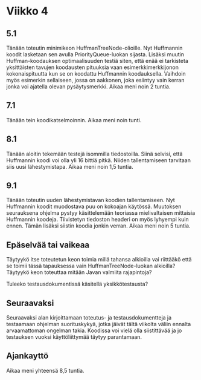 # Viikko 4

## 5.1
Tänään toteutin minimikeon HuffmanTreeNode-olioille. Nyt
Huffmannin koodit lasketaan sen avulla
PriorityQueue-luokan sijasta. Lisäksi muutin
Huffman-koodauksen optimaalisuuden testiä siten, että
enää ei tarkisteta yksittäisten tavujen koodausten
pituuksia vaan esimerkkimerkkijonon kokonaispituutta kun
se on koodattu Huffmannin koodauksella. Vaihdoin myös
esimerkin sellaiseen, jossa on aakkonen, joka
esiintyy vain kerran jonka voi ajatella olevan
pysäytysmerkki. Aikaa meni noin 2 tuntia.

## 7.1
Tänään tein koodikatselmoinnin. Aikaa meni noin tunti.

## 8.1
Tänään aloitin tekemään testejä isommilla tiedostoilla.
Siinä selvisi, että Huffmannin koodi voi olla yli 16
bittiä pitkä. Niiden tallentamiseen tarvitaan siis
uusi lähestymistapa. Aikaa meni noin 1,5 tuntia.

## 9.1
Tänään toteutin uuden lähestymistavan koodien
tallentamiseen. Nyt Huffmannin koodit muodostava
puu on kokoajan käytössä. Muutoksen seurauksena
ohjelma pystyy käsittelemään teoriassa mielivaltaisen
mittaisia Huffmannin koodeja. Tiivistetyn tiedoston
headeri on myös lyhyempi kuin ennen. Tämän lisäksi
siistin koodia jonkin verran. Aikaa meni noin 5 tuntia.


## Epäselvää tai vaikeaa
Täytyykö itse toteutetun keon toimia millä tahansa
alkioilla vai riittääkö että se toimii tässä tapauksessa
vain HuffmanTreeNode-luokan alkioilla? Täytyykö keon
toteuttaa mitään Javan valmiita rajapintoja?

Tuleeko testausdokumentissä käsitellä yksikkötestausta?

## Seuraavaksi
Seuraavaksi alan kirjoittamaan toteutus- ja
testausdokumentteja ja testaamaan ohjelman suorituskykyä,
jotka jäivät tältä viikolta väliin
ennalta arvaamattoman ongelman takia. Koodissa voi vielä
olla siistittävää ja jo testauksen vuoksi käyttöliittymää
täytyy parantamaan.

## Ajankayttö

Aikaa meni yhteensä 8,5 tuntia.
